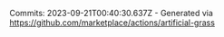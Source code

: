 Commits: 2023-09-21T00:40:30.637Z - Generated via https://github.com/marketplace/actions/artificial-grass
<br>
